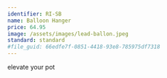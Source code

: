 ```yaml
---
identifier: RI-SB
name: Balloon Hanger
price: 64.95
image: /assets/images/lead-ballon.jpeg
standard: standard
#file_guid: 66edfe7f-0851-4418-93e8-785975df7318
---
```

elevate your pot
